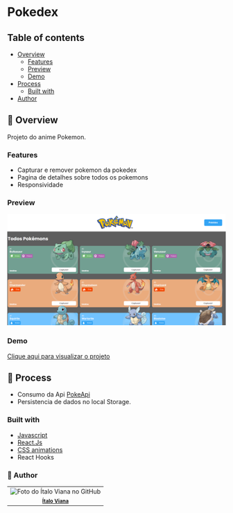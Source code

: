 # Pokedex

## Table of contents

- [Overview](#overview)
  - [Features](#features)
  - [Preview](#preview)
  - [Demo](#demo)
- [Process](#process)
  - [Built with](#built-with)
- [Author](#author)

## :mega: Overview

Projeto do anime Pokemon.

### Features

- Capturar e remover pokemon da pokedex
- Pagina de detalhes sobre todos os pokemons
- Responsividade

### Preview

![Projeto](./src/assets/preview.png)

### Demo

[Clique aqui para visualizar o projeto](https://italo-viana-pokedex.netlify.app/)

## :newspaper: Process

- Consumo da Api [PokeApi](https://pokeapi.co)
- Persistencia de dados no local Storage.

### Built with

- [Javascript](https://developer.mozilla.org/pt-BR/docs/Web/JavaScript)
- [React.Js](https://reactjs.org)
- [CSS animations](https://animate.style)
- React Hooks

### :man: Author

<table>
  <tr>
    <td align="center">
        <img 
            src="https://github.com/oitalodev.png" 
            width="100px;" 
            alt="Foto do Ítalo Viana no GitHub" 
        /> <br />
        <sub> <a href="https://github.com/oitalodev"> <b>Ítalo Viana</b> </a> </sub>
    </td>
  </tr>
</table>
